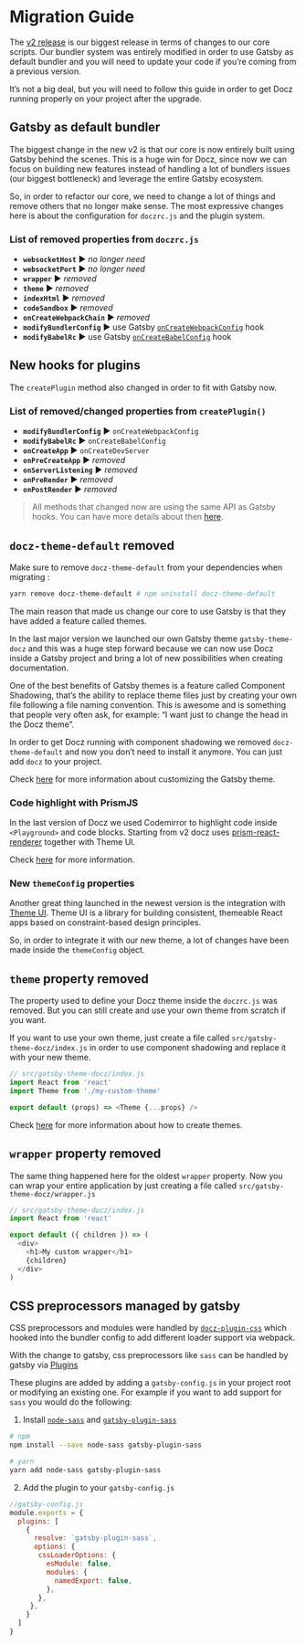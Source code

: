 # Migration Guide

The [v2 release](https://github.com/pedronauck/docz/pull/950) is our biggest release in terms of changes to our core scripts. Our bundler system was entirely modified in order to use Gatsby as default bundler and you will need to update your code if you’re coming from a previous version.

It’s not a big deal, but you will need to follow this guide in order to get Docz running properly on your project after the upgrade.

## Gatsby as default bundler

The biggest change in the new v2 is that our core is now entirely built using Gatsby behind the scenes. This is a huge win for Docz, since now we can focus on building new features instead of handling a lot of bundlers issues (our biggest bottleneck) and leverage the entire Gatsby ecosystem.

So, in order to refactor our core, we need to change a lot of things and remove others that no longer make sense. The most expressive changes here is about the configuration for `doczrc.js` and the plugin system.

### List of removed properties from `doczrc.js`
* **`websocketHost`** ▶︎ _no longer need_
* **`websocketPort`** ︎︎︎▶︎ _no longer need_
* **`wrapper`** ▶︎ _removed_
* **`theme`** ▶︎ _removed_
* **`indexHtml`** ▶︎ _removed_
* **`codeSandbox`** ▶︎ _removed_
* **`onCreateWebpackChain`** ▶︎ _removed_
* **`modifyBundlerConfig`** ▶︎ use Gatsby [`onCreateWebpackConfig`](https://www.gatsbyjs.org/docs/node-apis/#onCreateWebpackConfig) hook
* **`modifyBabelRc`** ▶︎ use Gatsby [`onCreateBabelConfig`](https://www.gatsbyjs.org/docs/node-apis/#onCreateBabelConfig) hook

## New hooks for plugins
The `createPlugin` method also changed in order to fit with Gatsby now.

### List of removed/changed properties from `createPlugin()`

* **`modifyBundlerConfig`** ▶︎ `onCreateWebpackConfig`
* **`modifyBabelRc`** ▶︎ `onCreateBabelConfig`
* **`onCreateApp`** ▶︎ `onCreateDevServer`
* **`onPreCreateApp`** ▶︎ _removed_
* **`onServerListening`** ▶︎ _removed_
* **`onPreRender`** ▶︎ _removed_
* **`onPostRender`** ▶︎ _removed_

> All methods that changed now are using the same API as Gatsby hooks.
> You can have more details about then [here](https://www.gatsbyjs.org/docs/node-apis).

## `docz-theme-default` removed

Make sure to remove `docz-theme-default` from your dependencies when migrating :

```sh
yarn remove docz-theme-default # npm uninstall docz-theme-default
```

The main reason that made us change our core to use Gatsby is that they have added a feature called themes.

In the last major version we launched our own Gatsby theme `gatsby-theme-docz` and this was a huge step forward because we can now use Docz inside a Gatsby project and bring a lot of new possibilities when creating documentation.

One of the best benefits of Gatsby themes is a feature called Component Shadowing, that’s the ability to replace theme files just by creating your own file following a file naming convention. This is awesome and is something that people very often ask, for example: “I want just to change the head in the Docz theme”.

In order to get Docz running with component shadowing we removed `docz-theme-default` and now you don’t need to install it anymore. You can just add `docz` to your project.

Check [here](https://github.com/doczjs/docz/tree/master/core/gatsby-theme-docz#customizing-components) for more information about customizing the Gatsby theme.

### Code highlight with PrismJS

In the last version of Docz we used Codemirror to highlight code inside `<Playground>` and code blocks. Starting from v2 docz uses [prism-react-renderer](https://github.com/FormidableLabs/prism-react-renderer) together with Theme UI.

Check [here](https://github.com/FormidableLabs/prism-react-renderer) for more information.

### New `themeConfig` properties

Another great thing launched in the newest version is the integration with [Theme UI](https://theme-ui.com). Theme UI is a library for building consistent, themeable React apps based on constraint-based design principles.

So, in order to integrate it with our new theme, a lot of changes have been made inside the `themeConfig` object.


## `theme` property removed

The property used to define your Docz theme inside the `doczrc.js` was removed. But you can still create and use your own theme from scratch if you want.

If you want to use your own theme, just create a file called `src/gatsby-theme-docz/index.js` in order to use component shadowing and replace it with your new theme.

```js
// src/gatsby-theme-docz/index.js
import React from 'react'
import Theme from './my-custom-theme'

export default (props) => <Theme {...props} />
```

Check [here](https://www.docz.site/docs/creating-your-themes) for more information about how to create themes.

## `wrapper` property removed
The same thing happened here for the oldest `wrapper` property. Now you can wrap your entire application by just creating a file called `src/gatsby-theme-docz/wrapper.js`

```js
// src/gatsby-theme-docz/index.js
import React from 'react'

export default ({ children }) => (
  <div>
    <h1>My custom wrapper</h1>
    {children}
  </div>
)
```

## CSS preprocessors managed by gatsby

CSS preprocessors and modules were handled by [`docz-plugin-css`](https://github.com/doczjs/docz-plugin-css) which hooked into the bundler config to add different loader support via webpack.

With the change to gatsby, css preprocessors like `sass` can be handled by gatsby via [Plugins](https://www.gatsbyjs.org/plugins/)

These plugins are added by adding a `gatsby-config.js` in your project root or modifying an existing one. For example if you want to add support for `sass` you would do the following:

1. Install [`node-sass`](https://github.com/sass/node-sass) and [`gatsby-plugin-sass`](https://www.gatsbyjs.org/packages/gatsby-plugin-sass/)
```bash
# npm
npm install --save node-sass gatsby-plugin-sass

# yarn
yarn add node-sass gatsby-plugin-sass
```

2. Add the plugin to your `gatsby-config.js`
```js
//gatsby-config.js
module.exports = {
  plugins: [
    {
      resolve: `gatsby-plugin-sass`,
      options: {
       cssLoaderOptions: {
         esModule: false,
         modules: {
           namedExport: false,
         },
       },
     },
    }
  ]
}
```
